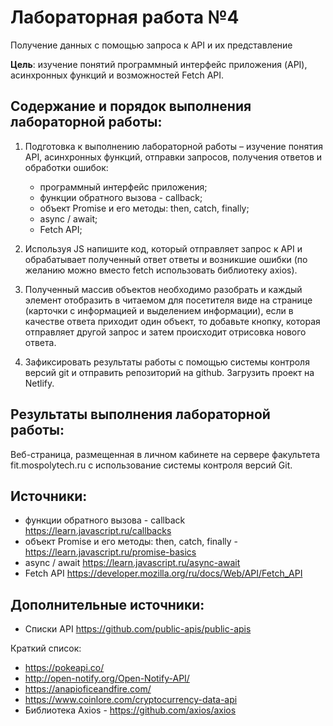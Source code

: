 # Лабораторная работа №4

Получение данных с помощью запроса к API и их представление

**Цель**: изучение понятий программный интерфейс приложения (API), асинхронных функций и возможностей Fetch API.

## Содержание и порядок выполнения лабораторной работы:

1. Подготовка к выполнению лабораторной работы – изучение понятия API, асинхронных функций, отправки запросов, получения ответов и обработки ошибок:
    * программный интерфейс приложения;
    * функции обратного вызова - callback;
    * объект Promise и его методы: then, catch, finally;
    * async / await;
    * Fetch API;

1. Используя JS напишите код, который отправляет запрос к API и обрабатывает полученный ответ ответы и возникшие ошибки (по желанию можно вместо fetch использовать библиотеку axios).

1. Полученный массив объектов необходимо разобрать и каждый элемент отобразить в читаемом для посетителя виде на странице (карточки с информацией и выделением информации), если в качестве ответа приходит один объект, то добавьте кнопку, которая отправляет другой запрос и затем происходит отрисовка нового ответа.

1. Зафиксировать результаты работы с помощью системы контроля версий git и отправить репозиторий на github.
Загрузить проект на Netlify.

## Результаты выполнения лабораторной работы:

Веб-страница, размещенная в личном кабинете на сервере факультета fit.mospolytech.ru с использование системы контроля версий Git.

## Источники:

* функции обратного вызова - callback https://learn.javascript.ru/callbacks
* объект Promise и его методы: then, catch, finally - https://learn.javascript.ru/promise-basics
* async / await https://learn.javascript.ru/async-await
* Fetch API https://developer.mozilla.org/ru/docs/Web/API/Fetch_API

## Дополнительные источники:
* Списки API https://github.com/public-apis/public-apis

Краткий список:
* https://pokeapi.co/
* http://open-notify.org/Open-Notify-API/
* https://anapioficeandfire.com/	
* https://www.coinlore.com/cryptocurrency-data-api
* Библиотека Axios - https://github.com/axios/axios
